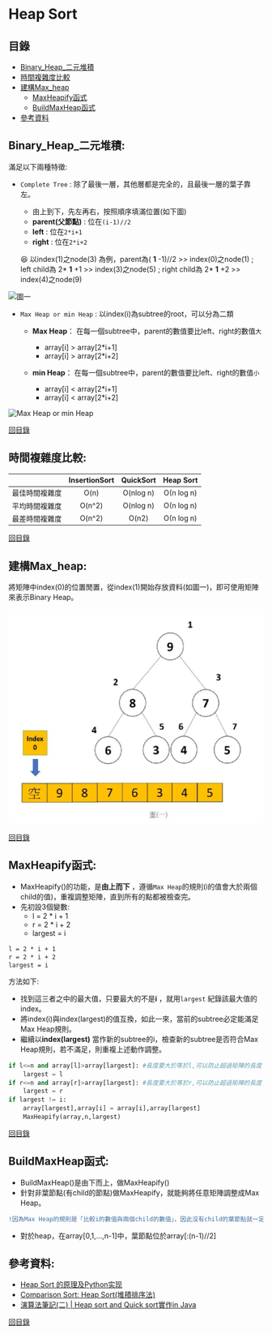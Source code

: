 Heap Sort
===

目錄
-----
* [Binary_Heap_二元堆積](#Binary_Heap_二元堆積)
* [時間複雜度比較](#時間複雜度比較)
* [建構Max_heap](#建構Max_heap)
  * [MaxHeapify函式](#MaxHeapify函式)
  * [BuildMaxHeap函式](#BuildMaxHeap函式)
* [參考資料](#參考資料)

Binary_Heap_二元堆積:
---

滿足以下兩種特徵:

* `Complete Tree` : 除了最後一層，其他層都是完全的，且最後一層的葉子靠左。

  * 由上到下，先左再右，按照順序填滿位置(如下圖)
  * **parent(父節點)** : 位在`(i-1)//2`
  * **left** : 位在`2*i+1`
  * **right** : 位在`2*i+2`
  
  :laughing: 以index(1)之node(3) 為例，parent為( **1** -1)//2 >> index(0)之node(1) ; left child為 2* **1** +1 >> index(3)之node(5) ; right child為 2* **1** +2 >> index(4)之node(9)
  
  
![圖一](https://www.geeksforgeeks.org/wp-content/uploads/binaryheap.png)

* `Max Heap or min Heap` : 以index(i)為subtree的root，可以分為二類

  * **Max Heap**： 在每一個subtree中，parent的數值要比left、right的數值`大`
    * array[i] > array[2*i+1]
    * array[i] > array[2*i+2]



  * **min Heap**： 在每一個subtree中，parent的數值要比left、right的數值`小`
    * array[i] < array[2*i+1]
    * array[i] < array[2*i+2]

![Max Heap or min Heap](https://miro.medium.com/max/3076/1*2XhoV0IYgNlRxQ8jCW1Guw.png)

[回目錄](https://github.com/imucici/my-learning-note/blob/master/%E4%B8%8A%E8%AA%B2%E5%85%A7%E5%AE%B9%E7%AD%86%E8%A8%98/%E7%AC%AC%E4%BA%94%E9%80%B1%E4%B8%8A%E8%AA%B2%E9%80%B2%E5%BA%A6.md#%E7%9B%AE%E9%8C%84)



時間複雜度比較:
----

|         |     InsertionSort     | QuickSort  | 	Heap Sort |
| :-------------: |:-------------:| :------------:|:------------:|
| 最佳時間複雜度        | O(n)      | O(nlog n) |Ο(n log n)|
| 平均時間複雜度        | O(n^2)      |   O(nlog n) |Ο(n log n)|
| 最差時間複雜度         | O(n^2)     |  O(n2)   |Ο(n log n)|

[回目錄](https://github.com/imucici/my-learning-note/blob/master/%E4%B8%8A%E8%AA%B2%E5%85%A7%E5%AE%B9%E7%AD%86%E8%A8%98/%E7%AC%AC%E4%BA%94%E9%80%B1%E4%B8%8A%E8%AA%B2%E9%80%B2%E5%BA%A6.md#%E7%9B%AE%E9%8C%84)


建構Max_heap:
-----
將矩陣中index(0)的位置閒置，從index(1)開始存放資料(如圖一)，即可使用矩陣來表示Binary Heap。

![圖一](https://github.com/imucici/my-learning-note/blob/master/heap%20sort.jpg)

[回目錄](https://github.com/imucici/my-learning-note/blob/master/%E4%B8%8A%E8%AA%B2%E5%85%A7%E5%AE%B9%E7%AD%86%E8%A8%98/%E7%AC%AC%E4%BA%94%E9%80%B1%E4%B8%8A%E8%AA%B2%E9%80%B2%E5%BA%A6.md#%E7%9B%AE%E9%8C%84)


MaxHeapify函式:
----

* MaxHeapify()的功能，是**由上而下** ，遵循`Max Heap`的規則(i的值會大於兩個child的值)，重複調整矩陣，直到所有的點都被檢查完。
* 先初設3個變數:
  * l = 2 * i + 1
  * r = 2 * i + 2
  * largest = i
  
```ptrhon
l = 2 * i + 1 
r = 2 * i + 2
largest = i
```
方法如下:

* 找到這三者之中的最大值，只要最大的不是**i** ，就用`largest` 紀錄該最大值的index。
* 將index(i)與index(largest)的值互換，如此一來，當前的subtree必定能滿足Max Heap規則。
* 繼續以**index(largest)** 當作新的subtree的i，檢查新的subtree是否符合Max Heap規則，若不滿足，則重複上述動作調整。

```python
if l<=n and array[l]>array[largest]: #長度要大於等於l,可以防止超過矩陣的長度
    largest = l
if r<=n and array[r]>array[largest]: #長度要大於等於r,可以防止超過矩陣的長度
    largest = r
if largest != i:
    array[largest],array[i] = array[i],array[largest]
    MaxHeapify(array,n,largest)
```

[回目錄](https://github.com/imucici/my-learning-note/blob/master/%E4%B8%8A%E8%AA%B2%E5%85%A7%E5%AE%B9%E7%AD%86%E8%A8%98/%E7%AC%AC%E4%BA%94%E9%80%B1%E4%B8%8A%E8%AA%B2%E9%80%B2%E5%BA%A6.md#%E7%9B%AE%E9%8C%84)

BuildMaxHeap函式:
---

* BuildMaxHeap()是由下而上，做MaxHeapify()
* 針對非葉節點(有child的節點)做MaxHeapify，就能夠將任意矩陣調整成Max Heap。
```diff
!因為Max Heap的規則是「比較i的數值與兩個child的數值」，因此沒有child的葉節點就一定不會違反Max Heap的規則。
```
* 對於heap，在array[0,1,...,n-1]中，葉節點位於array[:(n-1)//2]


參考資料:
---

* [Heap Sort 的原理及Python实现](https://blog.csdn.net/weixin_37621790/article/details/86695537)
* [Comparison Sort: Heap Sort(堆積排序法)](http://alrightchiu.github.io/SecondRound/comparison-sort-heap-sortdui-ji-pai-xu-fa.html#heapify)
* [演算法筆記(二) | Heap sort and Quick sort實作in Java](https://medium.com/codeda/%E6%BC%94%E7%AE%97%E6%B3%95%E7%AD%86%E8%A8%98-%E4%BA%8C-heap-sort-and-quick-sort%E5%AF%A6%E4%BD%9Cin-java-5b66c6322777)

[回目錄](https://github.com/imucici/my-learning-note/blob/master/%E4%B8%8A%E8%AA%B2%E5%85%A7%E5%AE%B9%E7%AD%86%E8%A8%98/%E7%AC%AC%E4%BA%94%E9%80%B1%E4%B8%8A%E8%AA%B2%E9%80%B2%E5%BA%A6.md#%E7%9B%AE%E9%8C%84)
